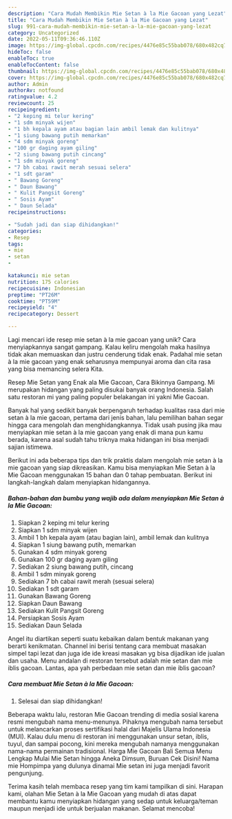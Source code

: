 ```yaml
---
description: "Cara Mudah Membikin Mie Setan à la Mie Gacoan yang Lezat"
title: "Cara Mudah Membikin Mie Setan à la Mie Gacoan yang Lezat"
slug: 991-cara-mudah-membikin-mie-setan-a-la-mie-gacoan-yang-lezat
category: Uncategorized
date: 2022-05-11T09:36:46.110Z
image: https://img-global.cpcdn.com/recipes/4476e85c55bab078/680x482cq70/mie-setan-a-la-mie-gacoan-foto-resep-utama.jpg
hideToc: false
enableToc: true
enableTocContent: false
thumbnail: https://img-global.cpcdn.com/recipes/4476e85c55bab078/680x482cq70/mie-setan-a-la-mie-gacoan-foto-resep-utama.jpg
cover: https://img-global.cpcdn.com/recipes/4476e85c55bab078/680x482cq70/mie-setan-a-la-mie-gacoan-foto-resep-utama.jpg
author: Admin
authorAv: notfound
ratingvalue: 4.2
reviewcount: 25
recipeingredient:
- "2 keping mi telur kering"
- "1 sdm minyak wijen"
- "1 bh kepala ayam atau bagian lain ambil lemak dan kulitnya"
- "1 siung bawang putih memarkan"
- "4 sdm minyak goreng"
- "100 gr daging ayam giling"
- "2 siung bawang putih cincang"
- "1 sdm minyak goreng"
- "7 bh cabai rawit merah sesuai selera"
- "1 sdt garam"
- " Bawang Goreng"
- " Daun Bawang"
- " Kulit Pangsit Goreng"
- " Sosis Ayam"
- " Daun Selada"
recipeinstructions:

- "Sudah jadi dan siap dihidangkan!"
categories:
- Resep
tags:
- mie
- setan
- 

katakunci: mie setan  
nutrition: 175 calories
recipecuisine: Indonesian
preptime: "PT26M"
cooktime: "PT59M"
recipeyield: "4"
recipecategory: Dessert

---
```





Lagi mencari ide resep mie setan à la mie gacoan yang unik? Cara menyiapkannya sangat gampang. Kalau keliru mengolah maka hasilnya tidak akan memuaskan dan justru cenderung tidak enak. Padahal mie setan à la mie gacoan yang enak seharusnya mempunyai aroma dan cita rasa yang bisa memancing selera Kita.





Resep Mie Setan yang Enak ala Mie Gacoan, Cara Bikinnya Gampang. Mi merupakan hidangan yang paling disukai banyak orang Indonesia. Salah satu restoran mi yang paling populer belakangan ini yakni Mie Gacoan.

Banyak hal yang sedikit banyak berpengaruh terhadap kualitas rasa dari mie setan à la mie gacoan, pertama dari jenis bahan, lalu pemilihan bahan segar hingga cara mengolah dan menghidangkannya. Tidak usah pusing jika mau menyiapkan mie setan à la mie gacoan yang enak di mana pun kamu berada, karena asal sudah tahu triknya maka hidangan ini bisa menjadi sajian istimewa.






Berikut ini ada beberapa tips dan trik praktis dalam mengolah mie setan à la mie gacoan yang siap dikreasikan. Kamu bisa menyiapkan Mie Setan à la Mie Gacoan menggunakan 15 bahan dan 0 tahap pembuatan. Berikut ini langkah-langkah dalam menyiapkan hidangannya.

<!--inarticleads1-->

##### Bahan-bahan dan bumbu yang wajib ada dalam menyiapkan Mie Setan à la Mie Gacoan:

1. Siapkan 2 keping mi telur kering
1. Siapkan 1 sdm minyak wijen
1. Ambil 1 bh kepala ayam (atau bagian lain), ambil lemak dan kulitnya
1. Siapkan 1 siung bawang putih, memarkan
1. Gunakan 4 sdm minyak goreng
1. Gunakan 100 gr daging ayam giling
1. Sediakan 2 siung bawang putih, cincang
1. Ambil 1 sdm minyak goreng
1. Sediakan 7 bh cabai rawit merah (sesuai selera)
1. Sediakan 1 sdt garam
1. Gunakan  Bawang Goreng
1. Siapkan  Daun Bawang
1. Sediakan  Kulit Pangsit Goreng
1. Persiapkan  Sosis Ayam
1. Sediakan  Daun Selada


Angel itu diartikan seperti suatu kebaikan dalam bentuk makanan yang berarti kenikmatan. Channel ini berisi tentang cara membuat masakan simpel tapi lezat dan juga ide ide kreasi masakan yg bisa dijadikan ide jualan dan usaha. Menu andalan di restoran tersebut adalah mie setan dan mie iblis gacoan. Lantas, apa yah perbedaan mie setan dan mie iblis gacoan? 

<!--inarticleads2-->

##### Cara membuat Mie Setan à la Mie Gacoan:


1. Selesai dan siap dihidangkan!

Beberapa waktu lalu, restoran Mie Gacoan trending di media sosial karena resmi mengubah nama menu-menunya. Pihaknya mengubah nama tersebut untuk melancarkan proses sertifikasi halal dari Majelis Ulama Indonesia (MUI). Kalau dulu menu di restoran ini menggunakan unsur setan, iblis, tuyul, dan sampai pocong, kini mereka mengubah namanya menggunakan nama-nama permainan tradisional. Harga Mie Gacoan Bali Semua Menu Lengkap Mulai Mie Setan hingga Aneka Dimsum, Buruan Cek Disini! Nama mie Hompimpa yang dulunya dinamai Mie setan ini juga menjadi favorit pengunjung. 

Terima kasih telah membaca resep yang tim kami tampilkan di sini. Harapan kami, olahan Mie Setan à la Mie Gacoan yang mudah di atas dapat membantu kamu menyiapkan hidangan yang sedap untuk keluarga/teman maupun menjadi ide untuk berjualan makanan. Selamat mencoba!
